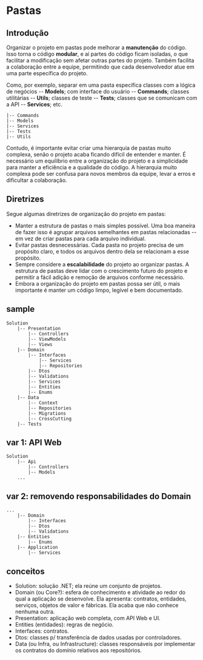 # Pastas

## Introdução

Organizar o projeto em pastas pode melhorar a **manutenção** do código. Isso torna o código **modular**, e aí partes do código ficam isoladas, o que facilitar a modificação sem afetar outras partes do projeto. Também facilita a colaboração entre a equipe, permitindo que cada desenvolvedor atue em uma parte específica do projeto.

Como, por exemplo, separar em uma pasta específica classes com a lógica de negócios -- **Models**; com interface do usuário -- **Commands**; classes utilitárias -- **Utils**; classes de teste -- **Tests**; classes que se comunicam com a API -- **Services**; etc.

```
|-- Commands
|-- Models
|-- Services
|-- Tests
|-- Utils
```

Contudo, é importante evitar criar uma hierarquia de pastas muito complexa, senão o projeto acaba ficando difícil de entender e manter. É necessário um equilíbrio entre a organização do projeto e a simplicidade para manter a eficiência e a qualidade do código. A hierarquia muito complexa pode ser confusa para novos membros da equipe, levar a erros e dificultar a colaboração.

## Diretrizes
Segue algumas diretrizes de organização do projeto em pastas:
- Manter a estrutura de pastas o mais simples possível. Uma boa maneira de fazer isso é agrupar arquivos semelhantes em pastas relacionadas -- em vez de criar pastas para cada arquivo individual.
- Evitar pastas desnecessárias. Cada pasta no projeto precisa de um propósito claro, e todos os arquivos dentro dela se relacionam a esse propósito.
- Sempre considere a **escalabilidade** do projeto ao organizar pastas. A estrutura de pastas deve lidar com o crescimento futuro do projeto e permitir a fácil adição e remoção de arquivos conforme necessário.
- Embora a organização do projeto em pastas possa ser útil, o mais importante é manter um código limpo, legível e bem documentado.

## sample
```shell
Solution
    |-- Presentation
        |-- Controllers
        |-- ViewModels
        |-- Views
    |-- Domain
        |-- Interfaces
            |-- Services
            |-- Repositories
        |-- Dtos
        |-- Validations
        |-- Services
        |-- Entities
        |-- Enums
    |-- Data
        |-- Context
        |-- Repositories
        |-- Migrations
        |-- CrossCutting
    |-- Tests
```

## var 1: API Web
```shell
Solution
    |-- Api
        |-- Controllers
        |-- Models
    ...
```

## var 2: removendo responsabilidades do Domain
```shell
...
    |-- Domain
        |-- Interfaces
        |-- Dtos
        |-- Validations
    |-- Entities
        |-- Enums
    |-- Application
        |-- Services
```

## conceitos
- Solution: solução .NET; ela reúne um conjunto de projetos.
- Domain (ou Core?): esfera de conhecimento e atividade ao redor do qual a aplicação se desenvolve. Ela apresenta: contratos, entidades, serviços, objetos de valor e fábricas. Ela acaba que não conhece nenhuma outra.
- Presentation: aplicação web completa, com API Web e UI.
- Entities (entidades): regras de negócio.
- Interfaces: contratos.
- Dtos: classes p/ transferência de dados usadas por controladores.
- Data (ou Infra, ou Infrastructure): classes responsáveis por implementar os contratos do domínio relativos aos repositórios.